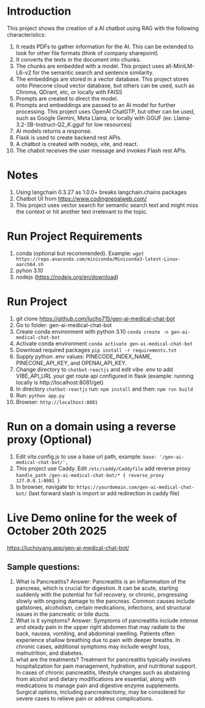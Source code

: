 # Introduction
This project shows the creation of a AI chatbot using RAG with the following characteristics:
1. It reads PDFs to gather information for the AI. This can be extended to look for other file formats (think of company sharepoint)
2. It converts the texts in the document into chunks.
3. The chunks are embedded with a model. This project uses all-MiniLM-L6-v2 for the semantic search and sentence similarity.
4. The embeddings are stored in a vector database. This project stores onto Pinecone cloud vector database, but others can be used, such as Chroma, QDrant, etc, or locally with FAISS
5. Prompts are created to direct the model.
6. Prompts and embeddings are passed to an AI model for further processing. This project uses OpenAI ChatGTP, but other can be used, such as Google Gemini, Meta Llama, or locally with GGUF (ex: Llama-3.2-3B-Instruct-Q2_K.gguf for low resources)
7. AI models returns a response.
8. Flask is used to create backend rest APIs.
9. A chatbot is created with nodejs, vite, and react.
10. The chabot receives the user message and invokes Flash rest APIs.

# Notes
1. Using langchain 0.3.27 as 1.0.0+ breaks langchain.chains packages
2. Chatbot UI from https://www.codingnepalweb.com/
3. This project uses vector search for semantic search text and might miss the context or hit another text irrelevant to the topic.

# Run Project Requirements
1. conda (optional but recommended). Example: ```wget https://repo.anaconda.com/miniconda/Miniconda3-latest-Linux-aarch64.sh```
2. pyhon 3.10
3. nodejs (https://nodejs.org/en/download) 

# Run Project
1. git clone https://github.com/lucho715/gen-ai-medical-chat-bot
2. Go to folder: gen-ai-medical-chat-bot
3. Create conda environment with python 3.10 ```conda create -n gen-ai-medical-chat-bot```
4. Activate conda environment ```conda activate gen-ai-medical-chat-bot```
5. Download required packages ```pip install -r requirements.txt```
6. Supply python .env values: PINECODE_INDEX_NAME, PINECONE_API_KEY, and OPENAI_API_KEY. 
7. Change directory to ```chatbot-reactjs``` and edit vibe .env to add VIBE_API_URL your get route api configured in flask (example: running locally is http://localhost:8081/get)
8. In directory ```chatbot-reactjs``` run: ```npm install``` and then: ```npm run build```
8. Run: ```python app.py```
9. Browser: ```http://localhost:8081``` 

# Run on a domain using a reverse proxy (Optional)
1. Edit vite.config.js to use a base url path, example: ```base: '/gen-ai-medical-chat-bot/',```
2. This project use Caddy. Edit ```/etc/caddy/Caddyfile``` add reverse proxy ```handle_path /gen-ai-medical-chat-bot/* { reverse_proxy 127.0.0.1:8081 }```
3. In browser, navigate to: ```https://yourdomain.com/gen-ai-medical-chat-bot/``` (last forward slash is import or add redirection in caddy file)

# Live Demo online for the week of October 20th 2025
https://luchoyang.app/gen-ai-medical-chat-bot/

## Sample questions:
1. What is Pancreatitis? Answer: Pancreatitis is an inflammation of the pancreas, which is crucial for digestion. It can be acute, starting suddenly with the potential for full recovery, or chronic, progressing slowly with ongoing damage to the pancreas. Common causes include gallstones, alcoholism, certain medications, infections, and structural issues in the pancreatic or bile ducts.
2. What is it symptoms? Answer: Symptoms of pancreatitis include intense and steady pain in the upper right abdomen that may radiate to the back, nausea, vomiting, and abdominal swelling. Patients often experience shallow breathing due to pain with deeper breaths. In chronic cases, additional symptoms may include weight loss, malnutrition, and diabetes.
3. what are the treatments? Treatment for pancreatitis typically involves hospitalization for pain management, hydration, and nutritional support. In cases of chronic pancreatitis, lifestyle changes such as abstaining from alcohol and dietary modifications are essential, along with medications to manage pain and digestive enzyme supplements. Surgical options, including pancreatectomy, may be considered for severe cases to relieve pain or address complications.